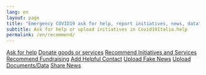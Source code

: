 ```yaml
---
lang: en
layout: page
title: "Emergency COVID19 ask for help, report initiatives, news, data"
subtitle: Ask for help or upload initiatives in Covid19Italia.help
permalink: /en/recommend/
---
```


<div class="offset-md-3 col-md-6">
  <a class="btn btn-success btn-lg btn-block btn-form" href="/segnala/en/chiedi-aiuto">Ask for help</a>
  <a class="btn btn-success btn-lg btn-block btn-form" href="/segnala/dona-beni-servizi">Donate goods or services</a>
  <a class="btn btn-outline-dark btn-lg btn-block btn-form " href="/segnala/iniziative-servizi">Recommend Initiatives and Services</a>
  <a class="btn btn-outline-dark btn-lg btn-block btn-form " href="/segnala/raccolta-fondi">Recommend Fundraising</a>
  <a class="btn btn-outline-dark btn-lg btn-block btn-form" href="/segnala/contatto-utile">Add Helpful Contact</a>
  <a class="btn btn-outline-dark btn-lg btn-block btn-form" href="/segnala/bufala">Upload Fake News</a>
  <a class="btn btn-outline-dark btn-lg btn-block btn-form" href="/segnala/documenti-dati">Upload Documents/Data</a>
  <a class="btn btn-outline-dark btn-lg btn-block btn-form" href="/segnala/notizia">Share News</a>
</div>

